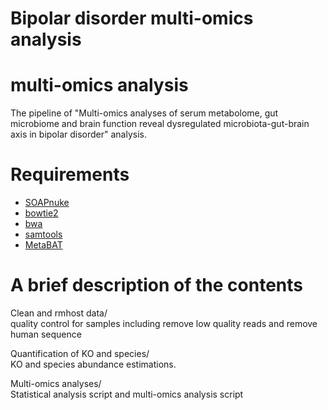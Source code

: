 # Bipolar disorder multi-omics analysis
# multi-omics analysis
The pipeline of "Multi-omics analyses of serum metabolome, gut microbiome and brain function reveal dysregulated microbiota-gut-brain axis in bipolar disorder" analysis.

# Requirements

- [SOAPnuke](http://manpages.ubuntu.com/manpages/cosmic/man1/soap.1.html)
- [bowtie2](https://github.com/BenLangmead/bowtie2)
- [bwa](https://github.com/lh3/bwa)
- [samtools](https://github.com/samtools/samtools)
- [MetaBAT](https://bitbucket.org/berkeleylab/metabat)

# A brief description of the contents
Clean and rmhost data/  
quality control for samples including remove low quality reads and remove human sequence  

Quantification of KO and species/  
KO and species abundance estimations.  

Multi-omics analyses/  
Statistical analysis script and multi-omics analysis script



